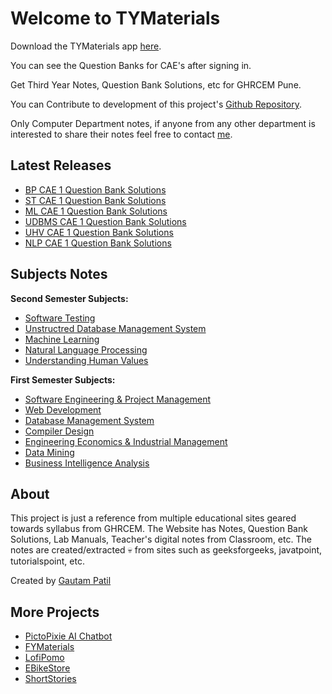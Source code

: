 # Welcome to TYMaterials

Download the TYMaterials app [here](https://bzbf.short.gy/TYMaterials).

You can see the Question Banks for CAE's after signing in.

Get Third Year Notes, Question Bank Solutions, etc for GHRCEM Pune.

You can Contribute to development of this project's [Github Repository](https://github.com/GautamPatil1/EduMaterials).

Only Computer Department notes, if anyone from any other department is interested to share their notes feel free to contact [me](mailto:gautam.patil.cs@ghrcem.raisoni.net).

## Latest Releases

- [BP CAE 1 Question Bank Solutions](/BP/BP-CAE-1-Question-Bank)
- [ST CAE 1 Question Bank Solutions](/ST/ST-CAE-1-Question-Bank)
- [ML CAE 1 Question Bank Solutions](/ML/ML-CAE-1-Question-Bank)
- [UDBMS CAE 1 Question Bank Solutions](/UDBMS/UDBMS-CAE-1-Question-Bank)
- [UHV CAE 1 Question Bank Solutions](/UHV/UHV-CAE-1-Question-Bank)
- [NLP CAE 1 Question Bank Solutions](/NLP/NLP-CAE-1-Question-Bank)

## Subjects Notes

**Second Semester Subjects:**

- [Software Testing](ST/)
- [Unstructred Database Management System](UDBMS/)
- [Machine Learning](ML/)
- [Natural Language Processing](NLP/)
- [Understanding Human Values](UHV/)

**First Semester Subjects:**

- [Software Engineering & Project Management](sepm/)
- [Web Development](WD/)
- [Database Management System](dbms/)
- [Compiler Design](cd/index.md)
- [Engineering Economics & Industrial Management](eeim/)
- [Data Mining](DM/)
- [Business Intelligence Analysis](BIA/)

## About

This project is just a reference from multiple educational sites geared towards syllabus from GHRCEM.
The Website has Notes, Question Bank Solutions, Lab Manuals, Teacher's digital notes from Classroom, etc. The notes are created/extracted :skull: from sites such as geeksforgeeks, javatpoint, tutorialspoint, etc.

Created by [Gautam Patil](https://gautampatil.tech)

## More Projects

- [PictoPixie AI Chatbot](https://gautampatil1.github.io/pictopixie/)
- [FYMaterials](https://fymaterials.live)
- [LofiPomo](https://lofipomo.gautampatil.tech)
- [EBikeStore](https://ebikestore.tech)
- [ShortStories](https://short-stories-webapp.vercel.app/)
